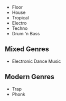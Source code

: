 - Floor
- House
- Tropical
- Electro
- Techno
- Drum 'n Bass
## Mixed Genres
- Electronic Dance Music
## Modern Genres
- Trap
- Phonk
